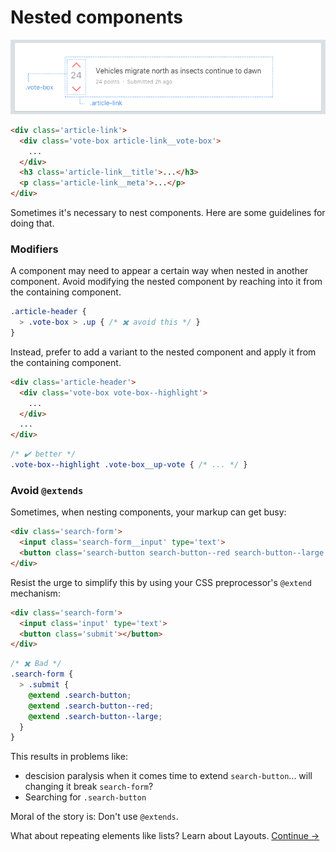 Nested components
================

![](../images/component-nesting.png)

```html
<div class='article-link'>
  <div class='vote-box article-link__vote-box'>
    ...
  </div>
  <h3 class='article-link__title'>...</h3>
  <p class='article-link__meta'>...</p>
</div>
```

Sometimes it's necessary to nest components. Here are some guidelines for doing that.

### Modifiers
A component may need to appear a certain way when nested in another component. Avoid modifying the nested component by reaching into it from the containing component.

```scss
.article-header {
  > .vote-box > .up { /* ✖️ avoid this */ }
}
```

  Instead, prefer to add a variant to the nested component and apply it from the containing component.

```html
<div class='article-header'>
  <div class='vote-box vote-box--highlight'>
    ...
  </div>
  ...
</div>
```

```scss
/* ✔️ better */
.vote-box--highlight .vote-box__up-vote { /* ... */ }
```

### Avoid `@extends`
Sometimes, when nesting components, your markup can get busy:

```html
<div class='search-form'>
  <input class='search-form__input' type='text'>
  <button class='search-button search-button--red search-button--large'></button>
</div>
```

Resist the urge to simplify this by using your CSS preprocessor's `@extend` mechanism:

```html
<div class='search-form'>
  <input class='input' type='text'>
  <button class='submit'></button>
</div>
```

```scss
/* ✖️ Bad */
.search-form {
  > .submit {
    @extend .search-button;
    @extend .search-button--red;
    @extend .search-button--large;
  }
}
```

This results in problems like:

* descision paralysis when it comes time to extend `search-button`... will changing it break `search-form`?
* Searching for `.search-button`

Moral of the story is: Don't use `@extends`.

What about repeating elements like lists? Learn about Layouts.
[Continue →](layouts.md)
<!-- {p:.pull-box} -->

